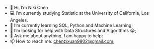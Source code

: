 - 👋 Hi, I’m Niki Chen
- 💻 I’m currently studying Statistic at the University of California, Los Angeles.
- 🌱 I’m currently learning SQL, Python and Machine Learning; 
- 🤔 I’m looking for help with Data Structures and Algorithms 😭;
- 💬 Ask me about anything, I am happy to help; 
- 📫 How to reach me: chenzixuan9802@gmail.com;


<!---
nnnniki/nnnniki is a ✨ special ✨ repository because its `README.md` (this file) appears on your GitHub profile.
You can click the Preview link to take a look at your changes.
--->
